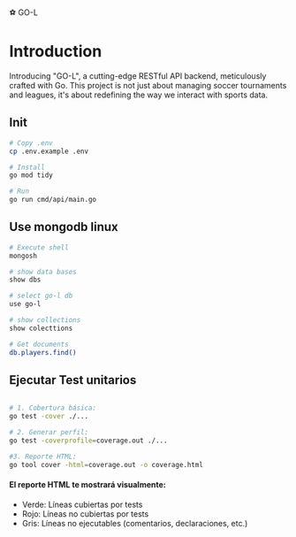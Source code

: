 ⚽ GO-L

# Introduction

Introducing "GO-L", a cutting-edge RESTful API backend, meticulously crafted with Go. This project is not just about managing soccer tournaments and leagues, it's about redefining the way we interact with sports data.

## Init

```bash
# Copy .env
cp .env.example .env

# Install
go mod tidy

# Run
go run cmd/api/main.go
```

## Use mongodb linux

```bash
# Execute shell
mongosh

# show data bases
show dbs

# select go-l db
use go-l

# show collections
show colecttions

# Get documents
db.players.find()
```

## Ejecutar Test unitarios

```bash

# 1. Cobertura básica:
go test -cover ./...

# 2. Generar perfil:
go test -coverprofile=coverage.out ./...

#3. Reporte HTML:
go tool cover -html=coverage.out -o coverage.html
```

#### El reporte HTML te mostrará visualmente:
- Verde: Líneas cubiertas por tests
- Rojo: Líneas no cubiertas por tests  
- Gris: Líneas no ejecutables (comentarios, declaraciones, etc.)